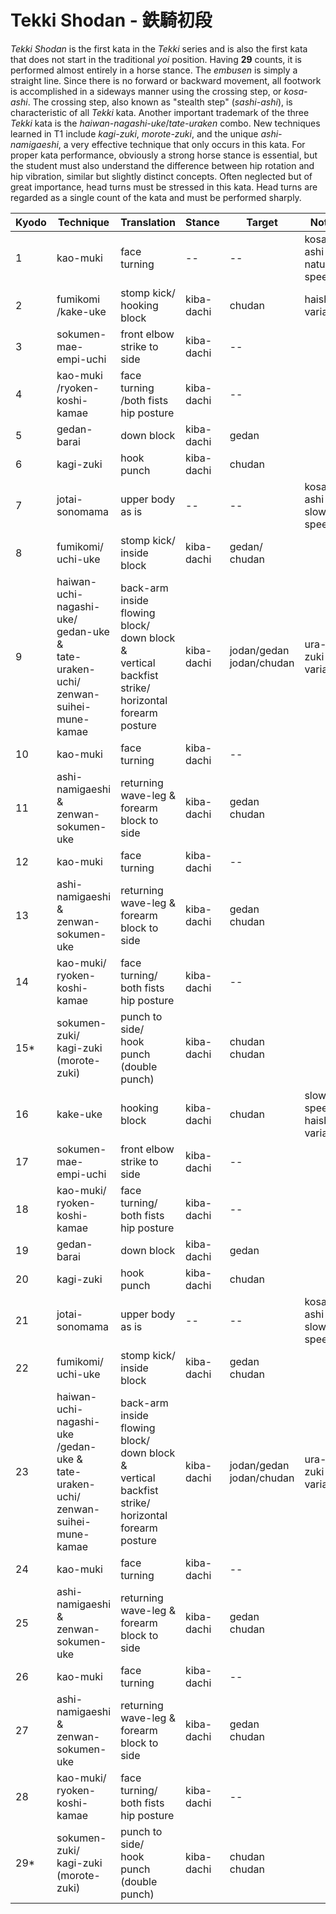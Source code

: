 # Tekki Shodan - 鉄騎初段

_Tekki Shodan_ is the first kata in the _Tekki_ series and is also the first kata that does not start in the traditional _yoi_ position. Having **29** counts, it is performed almost entirely in a horse stance. The _embusen_ is simply a straight line. Since there is no forward or backward movement, all footwork is accomplished in a sideways manner using the crossing step, or _kosa-ashi_. The crossing step, also known as  "stealth step" (_sashi-ashi_), is characteristic of all _Tekki_ kata. Another important trademark of the three _Tekki_ kata is the _haiwan-nagashi-uke_/_tate-uraken_ combo. New techniques learned in T1 include _kagi-zuki_, _morote-zuki_, and the unique _ashi-namigaeshi_, a very effective technique that only occurs in this kata. For proper kata performance, obviously a strong horse stance is essential, but the student must also understand the difference between  hip rotation and hip vibration, similar but slightly distinct concepts. Often neglected but of great importance, head turns must be stressed in this kata. Head turns are regarded as a single count of the kata and must be performed sharply.


| Kyodo | Technique | Translation | Stance | Target | Notes |
| ----- | --------- | ----------- | ------ | ------ | ----- |
| 1     | kao-muki  | face turning | --    | --     | kosa-ashi<br>natural speed |
| 2     | fumikomi<br>/kake-uke | stomp kick/<br>hooking block | kiba-dachi | chudan | haishu variation |
| 3     | sokumen-mae-empi-uchi | front elbow strike to side | kiba-dachi | -- | |
| 4     | kao-muki<br>/ryoken-koshi-kamae | face turning<br>/both fists hip posture | kiba-dachi | -- | |
| 5     | gedan-barai | down block | kiba-dachi | gedan | |
| 6     | kagi-zuki | hook punch | kiba-dachi | chudan  | |
| 7     | jotai-sonomama | upper body as is | -- | -- | kosa-ashi<br>slow speed |
| 8     | fumikomi/<br>uchi-uke | stomp kick/<br>inside block | kiba-dachi | gedan/<br>chudan | |
| 9     | haiwan-uchi-nagashi-uke/<br>gedan-uke &<br>tate-uraken-uchi/<br>zenwan-suihei-mune-kamae | back-arm inside flowing block/<br>down block &<br>vertical backfist strike/<br>horizontal forearm posture | kiba-dachi | jodan/gedan<br>jodan/chudan | ura-zuki variation |
| 10    | kao-muki | face turning | kiba-dachi | -- | |
| 11    | ashi-namigaeshi &<br>zenwan-sokumen-uke | returning wave-leg &<br>forearm block to side | kiba-dachi | gedan<br>chudan | |
| 12    | kao-muki | face turning | kiba-dachi | -- | |
| 13    | ashi-namigaeshi &<br>zenwan-sokumen-uke | returning wave-leg &<br>forearm block to side | kiba-dachi  | gedan<br>chudan | |
| 14    | kao-muki/<br>ryoken-koshi-kamae | face turning/<br>both fists hip posture | kiba-dachi | -- | |
| 15*   | sokumen-zuki/<br>kagi-zuki (morote-zuki) | punch to side/<br>hook punch (double punch) | kiba-dachi | chudan<br>chudan | |
| 16    | kake-uke | hooking block | kiba-dachi | chudan | slow speed<br>haishu variation |
| 17    | sokumen-mae-empi-uchi | front elbow strike to side | kiba-dachi | -- | |
| 18    | kao-muki/<br>ryoken-koshi-kamae | face turning/<br>both fists hip posture | kiba-dachi | -- | |
| 19    | gedan-barai | down block | kiba-dachi | gedan | |
| 20    | kagi-zuki | hook punch | kiba-dachi | chudan | |
| 21    | jotai-sonomama | upper body as is | -- | -- | kosa-ashi<br>slow speed |
| 22    | fumikomi/<br>uchi-uke | stomp kick/<br>inside block | kiba-dachi | gedan<br>chudan | |
| 23    | haiwan-uchi-nagashi-uke<br>/gedan-uke &<br>tate-uraken-uchi/<br>zenwan-suihei-mune-kamae | back-arm inside flowing block/<br>down block &<br>vertical backfist strike/<br>horizontal forearm posture | kiba-dachi | jodan/gedan<br>jodan/chudan | ura-zuki variation |
| 24    | kao-muki | face turning | kiba-dachi | -- | |
| 25    | ashi-namigaeshi &<br>zenwan-sokumen-uke | returning wave-leg &<br>forearm block to side | kiba-dachi | gedan<br>chudan | |
| 26    | kao-muki | face turning | kiba-dachi | -- | |
| 27    | ashi-namigaeshi &<br>zenwan-sokumen-uke | returning wave-leg &<br>forearm block to side | kiba-dachi | gedan<br>chudan | |
| 28    | kao-muki/<br>ryoken-koshi-kamae | face turning/<br>both fists hip posture | kiba-dachi | -- | |
| 29*   | sokumen-zuki/<br>kagi-zuki (morote-zuki) | punch to side/<br>hook punch (double punch) | kiba-dachi | chudan<br>chudan | |
